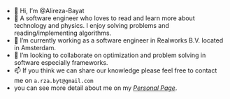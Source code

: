 - 👋 Hi, I’m @Alireza-Bayat
- 👀 A software engineer who loves to read and learn more about technology and physics. I enjoy solving problems and reading/implementing algorithms.
- 🌱 I’m currently working as a software engineer in Realworks B.V. located in Amsterdam.
- 💞️ I’m looking to collaborate on optimization and problem solving in software especially frameworks.
- 📫 If you think we can share our knowledge please feel free to contact me on `a.rza.byt@gmail.com`
- you can see more detail about me on my *[Personal Page](https://alireza-bayat.github.io)*.
